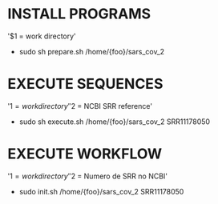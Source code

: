 
# INSTALL PROGRAMS
'$1 = work directory'
* sudo sh prepare.sh /home/{foo}/sars_cov_2

# EXECUTE SEQUENCES
'$1 = work directory'
'$2 = NCBI SRR reference'
* sudo sh execute.sh /home/{foo}/sars_cov_2 SRR11178050

# EXECUTE WORKFLOW
'$1 = work directory'
'$2 = Numero de SRR no NCBI'
* sudo init.sh /home/{foo}/sars_cov_2 SRR11178050